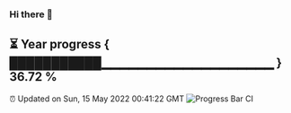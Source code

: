 ### Hi there 👋
⏳ Year progress { ███████████▁▁▁▁▁▁▁▁▁▁▁▁▁▁▁▁▁▁▁ } 36.72 %
---
⏰ Updated on Sun, 15 May 2022 00:41:22 GMT
![Progress Bar CI](https://github.com/Moyi321/Moyi321/workflows/Progress%20Bar%20CI/badge.svg)
